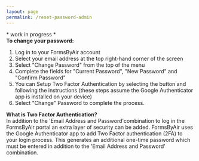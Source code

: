 ```yaml
---
layout: page
permalink: /reset-password-admin
---
```


\* work in progress \*  
**To change your password:**

1. Log in to your FormsByAir account
2. Select your email address at the top right-hand corner of the screen
3. Select "Change Password" from the top of the menu
4. Complete the fields for "Current Password", "New Password" and "Confirm Password"
5. You can Setup Two Factor Authentication by selecting the button and following the instructions (these steps assume the Google Authenticator app is installed on your device)
6. Select "Change" Password to complete the process.

**What is Two Factor Authentication?**  
In addition to the 'Email Address and Password'combination to log in the FormsByAir portal an extra layer of security can be added. FormsByAir uses the Google Authenticator app to add Two Factor authentication (2FA) to your login process. This generates an additional one-time password which must be entered in addition to the 'Email Address and Password' combination.